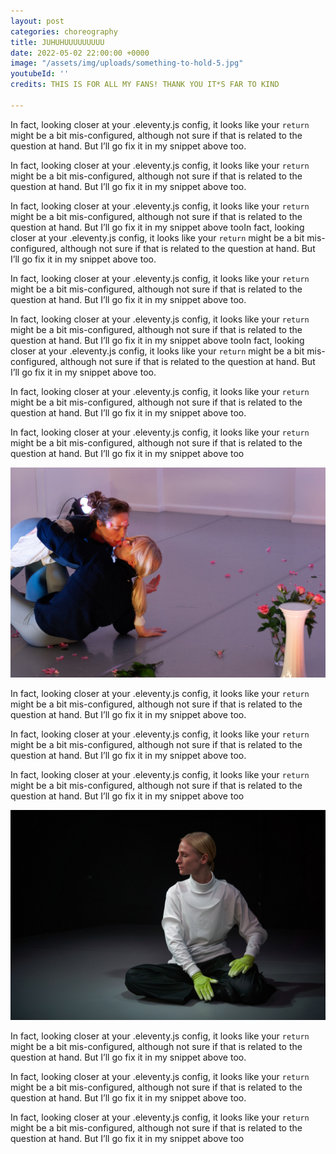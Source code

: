 ```yaml
---
layout: post
categories: choreography
title: JUHUHUUUUUUUUU
date: 2022-05-02 22:00:00 +0000
image: "/assets/img/uploads/something-to-hold-5.jpg"
youtubeId: ''
credits: THIS IS FOR ALL MY FANS! THANK YOU IT*S FAR TO KIND

---
```

In fact, looking closer at your .eleventy.js config, it looks like your `return` might be a bit mis-configured, although not sure if that is related to the question at hand. But I’ll go fix it in my snippet above too.

In fact, looking closer at your .eleventy.js config, it looks like your `return` might be a bit mis-configured, although not sure if that is related to the question at hand. But I’ll go fix it in my snippet above too.

In fact, looking closer at your .eleventy.js config, it looks like your `return` might be a bit mis-configured, although not sure if that is related to the question at hand. But I’ll go fix it in my snippet above tooIn fact, looking closer at your .eleventy.js config, it looks like your `return` might be a bit mis-configured, although not sure if that is related to the question at hand. But I’ll go fix it in my snippet above too.

In fact, looking closer at your .eleventy.js config, it looks like your `return` might be a bit mis-configured, although not sure if that is related to the question at hand. But I’ll go fix it in my snippet above too.

In fact, looking closer at your .eleventy.js config, it looks like your `return` might be a bit mis-configured, although not sure if that is related to the question at hand. But I’ll go fix it in my snippet above tooIn fact, looking closer at your .eleventy.js config, it looks like your `return` might be a bit mis-configured, although not sure if that is related to the question at hand. But I’ll go fix it in my snippet above too.

In fact, looking closer at your .eleventy.js config, it looks like your `return` might be a bit mis-configured, although not sure if that is related to the question at hand. But I’ll go fix it in my snippet above too.

In fact, looking closer at your .eleventy.js config, it looks like your `return` might be a bit mis-configured, although not sure if that is related to the question at hand. But I’ll go fix it in my snippet above too

![](/assets/img/uploads/slutty_hjerte_6.jpg)

In fact, looking closer at your .eleventy.js config, it looks like your `return` might be a bit mis-configured, although not sure if that is related to the question at hand. But I’ll go fix it in my snippet above too.

In fact, looking closer at your .eleventy.js config, it looks like your `return` might be a bit mis-configured, although not sure if that is related to the question at hand. But I’ll go fix it in my snippet above too.

In fact, looking closer at your .eleventy.js config, it looks like your `return` might be a bit mis-configured, although not sure if that is related to the question at hand. But I’ll go fix it in my snippet above too

![](/assets/img/uploads/touch_4.jpg)

In fact, looking closer at your .eleventy.js config, it looks like your `return` might be a bit mis-configured, although not sure if that is related to the question at hand. But I’ll go fix it in my snippet above too.

In fact, looking closer at your .eleventy.js config, it looks like your `return` might be a bit mis-configured, although not sure if that is related to the question at hand. But I’ll go fix it in my snippet above too.

In fact, looking closer at your .eleventy.js config, it looks like your `return` might be a bit mis-configured, although not sure if that is related to the question at hand. But I’ll go fix it in my snippet above too